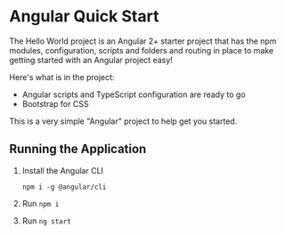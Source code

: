 # Angular Quick Start

The Hello World project is an Angular 2+ starter project that has the npm modules, 
configuration, scripts and folders and routing in place to make getting started 
with an Angular project easy!

Here's what is in the project:

* Angular scripts and TypeScript configuration are ready to go
* Bootstrap for CSS

This is a very simple "Angular" project to help get you started.


## Running the Application

1. Install the Angular CLI

    `npm i -g @angular/cli`

1. Run `npm i`

1. Run `ng start`
